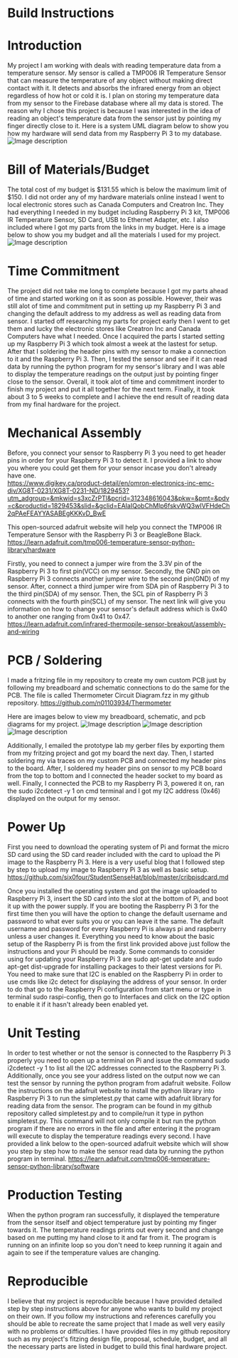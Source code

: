 # Build Instructions

# Introduction
My project I am working with deals with reading temperature data from a temperature sensor. My sensor 
is called a TMP006 IR Temperature Sensor that can measure the temperature of any object without making direct contact with it.
It detects and absorbs the infrared energy from an object regardless of how hot or cold it is. I plan on storing 
my temperature data from my sensor to the Firebase database where all my data is stored. The reason why I chose this
project is because I was interested in the idea of reading an object's temperature data from the sensor just by pointing my finger
directly close to it. Here is a system UML diagram below to show you how my hardware will send data from my Raspberry Pi 3 to my database.
![Image description](https://raw.githubusercontent.com/n01103934/Thermometer/master/images/UMLSystemDiagram.PNG)

# Bill of Materials/Budget
The total cost of my budget is $131.55 which is below the maximum limit of $150. I did not order any of my hardware materials online instead I went to local electronic stores such as Canada Computers and Creatron Inc. They had everything I needed in my budget including Raspberry Pi 3 kit, TMP006 IR Temperature Sensor, SD Card, USB to Ethernet Adapter, etc. I also included where I got my parts from the links in my budget. Here is a image below to show you my budget and all the materials I used for my project.
![Image description](https://raw.githubusercontent.com/n01103934/Thermometer/master/images/Budget.PNG)

# Time Commitment
The project did not take me long to complete because I got my parts ahead of time and started working on it as soon as possible.
However, their was still alot of time and commitment put in setting up my Raspberry Pi 3 and changing the default address to my
address as well as reading data from sensor. I started off researching my parts for project early then I went to get them and lucky
the electronic stores like Creatron Inc and Canada Computers have what I needed. Once I acquired the parts I started setting up my 
Raspberry Pi 3 which took almost a week at the lastest for setup. After that I soldering the header pins with my sensor to make a 
connection to it and the Raspberry Pi 3. Then, I tested the sensor and see if it can read data by running the python program for 
my sensor's library and I was able to display the temperature readings on the output just by pointing finger close to the sensor.
Overall, it took alot of time and commitment inorder to finish my project and put it all together for the next term. Finally, it 
took about 3 to 5 weeks to complete and I achieve the end result of reading data from my final hardware for the project.

# Mechanical Assembly
Before, you connect your sensor to Raspberry Pi 3 you need to get header pins in order for your Raspberry Pi 3 to detect it. I provided 
a link to show you where you could get them for your sensor incase you don't already have one.  
https://www.digikey.ca/product-detail/en/omron-electronics-inc-emc-div/XG8T-0231/XG8T-0231-ND/1829453?utm_adgroup=&mkwid=s3xcZrPTl&pcrid=312348616043&pkw=&pmt=&pdv=c&productid=1829453&slid=&gclid=EAIaIQobChMIp6fskvWQ3wIVFHdeCh2qPAeFEAYYASABEgKKKvD_BwE

This open-sourced adafruit website will help you connect the TMP006 IR Temperature Sensor with the Raspberry Pi 3 or BeagleBone Black.
https://learn.adafruit.com/tmp006-temperature-sensor-python-library/hardware

Firstly, you need to connect a jumper wire from the 3.3V pin of the Raspberry Pi 3 to first pin(VCC) on my sensor. Secondly, the GND pin on Raspberry Pi 
3 connects another jumper wire to the second pin(GND) of my sensor. After, connect a third jumper wire from SDA pin of Raspberry Pi 3 to the third pin(SDA) 
of my sensor. Then, the SCL pin of Raspberry Pi 3 connects with the fourth pin(SCL) of my sensor. The next link will give you information on how to change
your sensor's default address which is 0x40 to another one ranging from 0x41 to 0x47. 
https://learn.adafruit.com/infrared-thermopile-sensor-breakout/assembly-and-wiring


# PCB / Soldering
I made a fritzing file in my repository to create my own custom PCB just by following my breadboard and schematic
connections to do the same for the PCB. The file is called Thermometer Circuit Diagram.fzz in my github repository. 
https://github.com/n01103934/Thermometer

Here are images below to view my breadboard, schematic, and pcb diagrams for my project.
![Image description](https://raw.githubusercontent.com/n01103934/Thermometer/master/images/Thermometer%20Circuit%20Diagram_bb.png)
![Image description](https://raw.githubusercontent.com/n01103934/Thermometer/master/images/Thermometer%20Circuit%20Diagram_schem.png)
![Image description](https://raw.githubusercontent.com/n01103934/Thermometer/master/images/Thermometer%20Circuit%20Diagram_pcb.png)

Additionally, I emailed the prototype lab my gerber files by exporting them from my fritzing project and got my board 
the next day. Then, I started soldering my via traces on my custom PCB and connected my header pins to the board. 
After, I soldered my header pins on sensor to my PCB board from the top to bottom and I connected the header socket to 
my board as well. Finally, I connected the PCB to my Raspberry Pi 3, powered it on, ran the sudo i2cdetect -y 1 on cmd
terminal and I got my I2C address (0x46) displayed on the output for my sensor. 

# Power Up
First you need to download the operating system of Pi and format the micro SD card using the SD card reader included with 
the card to upload the Pi image to the Raspberry Pi 3. Here is a very useful blog that I followed step by step to upload my 
image to Raspberry Pi 3 as well as basic setup. https://github.com/six0four/StudentSenseHat/blob/master/cribpisdcard.md

Once you installed the operating system and got the image uploaded to Raspberry Pi 3, insert the SD card into the slot at the 
bottom of Pi, and boot it up with the power supply. If you are booting the Raspberry Pi 3 for the first time then you will have 
the option to change the default username and password to what ever suits you or you can leave it the same. The default username 
and password for every Raspberry Pi is always pi and raspberry unless a user changes it. Everything you need to know about the basic
setup of the Raspberry Pi is from the first link provided above just follow the instructions and your Pi should be ready. Some commands
to consider using for updating your Raspberry Pi 3 are sudo apt-get update and sudo apt-get dist-upgrade for installing packages to their
latest versions for Pi. You need to make sure that I2C is enabled on the Raspberry Pi in order to use cmds like i2c detect for displaying the 
address of your sensor. In order to do that go to the Raspberry Pi configuration from start menu or type in terminal sudo raspi-config, 
then go to Interfaces and click on the I2C option to enable it if it hasn't already been enabled yet. 
 

# Unit Testing
In order to test whether or not the sensor is connected to the Raspberry Pi 3 properly you need to
open up a terminal on Pi and issue the command sudo i2cdetect -y 1 to list all the I2C addresses connected to the
Raspberry Pi 3. Additionally, once you see your address listed on the output now we can test the sensor by running
the python program from adafruit website. Follow the instructions on the adafruit website to install the python library
into Raspberry Pi 3 to run the simpletest.py that came with adafruit library for reading data from the sensor. The program
can be found in my github repository called simpletest.py and to compile/run it type in python simpletest.py. This command 
will not only compile it but run the python program if there are no errors in the file and after entering it the program will
execute to display the temperature readings every second. I have provided a link below to the open-sourced adafruit website 
which will show you step by step how to make the sensor read data by running the python program in terminal.
https://learn.adafruit.com/tmp006-temperature-sensor-python-library/software 

# Production Testing
When the python program ran successfully, it displayed the temperature from the sensor itself 
and object temperature just by pointing my finger towards it. The temperature readings prints
out every second and change based on me putting my hand close to it and far from it. 
The program is running on an infinite loop so you don't need to keep running it again and again
to see if the temperature values are changing. 

# Reproducible
I believe that my project is reproducible because I have provided detailed step by step instructions above
for anyone who wants to build my project on their own. If you follow my instructions and references carefully you should 
be able to recreate the same project that I made as well very easily with no problems or difficulties. I have provided files in my github repository such as my project's fitzing design file, proposal, schedule, budget, and all the necessary parts are listed in budget to build this final hardware project.
